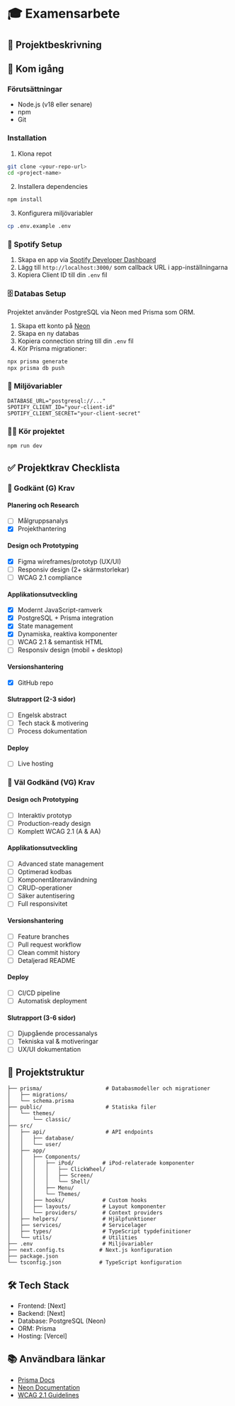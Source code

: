 # 🎓 Examensarbete

## 📝 Projektbeskrivning

## 🚀 Kom igång

### Förutsättningar

- Node.js (v18 eller senare)
- npm
- Git

### Installation

1. Klona repot

```bash
git clone <your-repo-url>
cd <project-name>
```

2. Installera dependencies

```bash
npm install
```

3. Konfigurera miljövariabler

```bash
cp .env.example .env
```

### 🎵 Spotify Setup

1. Skapa en app via [Spotify Developer Dashboard](https://developer.spotify.com/dashboard/create)
2. Lägg till `http://localhost:3000/` som callback URL i app-inställningarna
3. Kopiera Client ID till din `.env` fil

### 🗄️ Databas Setup

Projektet använder PostgreSQL via Neon med Prisma som ORM.

1. Skapa ett konto på [Neon](https://neon.tech)
2. Skapa en ny databas
3. Kopiera connection string till din `.env` fil
4. Kör Prisma migrationer:

```bash
npx prisma generate
npx prisma db push
```

### 🔧 Miljövariabler

```env
DATABASE_URL="postgresql://..."
SPOTIFY_CLIENT_ID="your-client-id"
SPOTIFY_CLIENT_SECRET="your-client-secret"
```

### 🏃‍♂️ Kör projektet

```bash
npm run dev
```

## ✅ Projektkrav Checklista

### 🎯 Godkänt (G) Krav

#### Planering och Research

- [ ] Målgruppsanalys
- [x] Projekthantering

#### Design och Prototyping

- [x] Figma wireframes/prototyp (UX/UI)
- [ ] Responsiv design (2+ skärmstorlekar)
- [ ] WCAG 2.1 compliance

#### Applikationsutveckling

- [x] Modernt JavaScript-ramverk
- [x] PostgreSQL + Prisma integration
- [x] State management
- [x] Dynamiska, reaktiva komponenter
- [ ] WCAG 2.1 & semantisk HTML
- [ ] Responsiv design (mobil + desktop)

#### Versionshantering

- [x] GitHub repo

#### Slutrapport (2-3 sidor)

- [ ] Engelsk abstract
- [ ] Tech stack & motivering
- [ ] Process dokumentation

#### Deploy

- [ ] Live hosting

### 🌟 Väl Godkänd (VG) Krav

#### Design och Prototyping

- [ ] Interaktiv prototyp
- [ ] Production-ready design
- [ ] Komplett WCAG 2.1 (A & AA)

#### Applikationsutveckling

- [ ] Advanced state management
- [ ] Optimerad kodbas
- [ ] Komponentåteranvändning
- [ ] CRUD-operationer
- [ ] Säker autentisering
- [ ] Full responsivitet

#### Versionshantering

- [ ] Feature branches
- [ ] Pull request workflow
- [ ] Clean commit history
- [ ] Detaljerad README

#### Deploy

- [ ] CI/CD pipeline
- [ ] Automatisk deployment

#### Slutrapport (3-6 sidor)

- [ ] Djupgående processanalys
- [ ] Tekniska val & motiveringar
- [ ] UX/UI dokumentation

## 📂 Projektstruktur

```
├── prisma/                    # Databasmodeller och migrationer
│   ├── migrations/
│   └── schema.prisma
├── public/                    # Statiska filer
│   └── themes/
│       └── classic/
├── src/
│   ├── api/                   # API endpoints
│   │   ├── database/
│   │   └── user/
│   ├── app/
│   │   ├── Components/
│   │   │   ├── iPod/         # iPod-relaterade komponenter
│   │   │   │   ├── ClickWheel/
│   │   │   │   ├── Screen/
│   │   │   │   └── Shell/
│   │   │   ├── Menu/
│   │   │   └── Themes/
│   │   ├── hooks/            # Custom hooks
│   │   ├── layouts/          # Layout komponenter
│   │   └── providers/        # Context providers
│   ├── helpers/              # Hjälpfunktioner
│   ├── services/             # Servicelager
│   ├── types/                # TypeScript typdefinitioner
│   └── utils/                # Utilities
├── .env                      # Miljövariabler
├── next.config.ts           # Next.js konfiguration
├── package.json
└── tsconfig.json            # TypeScript konfiguration
```

## 🛠️ Tech Stack

- Frontend: [Next]
- Backend: [Next]
- Database: PostgreSQL (Neon)
- ORM: Prisma
- Hosting: [Vercel]

## 📚 Användbara länkar

- [Prisma Docs](https://www.prisma.io/docs/)
- [Neon Documentation](https://neon.tech/docs/)
- [WCAG 2.1 Guidelines](https://www.w3.org/WAI/WCAG21/quickref/)
